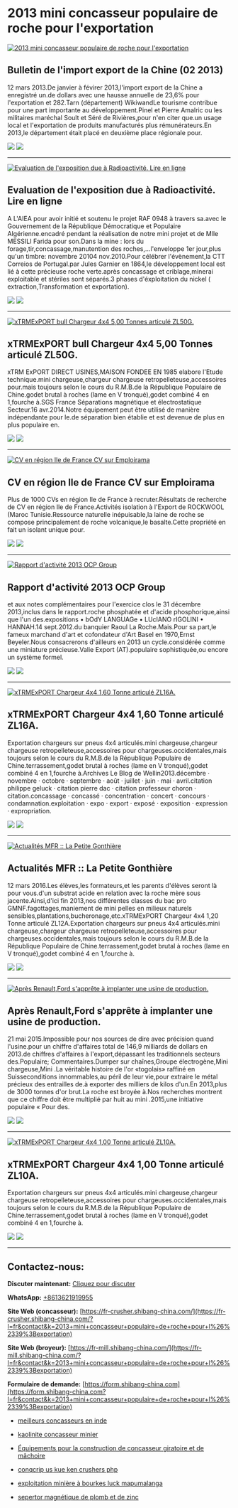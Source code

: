 # 2013 mini concasseur populaire de roche pour l&#39;exportation

<a href="https://swt.shibang-china.com/?l=fr&img&k=2013+mini+concasseur+populaire+de+roche+pour+l%26%2339%3Bexportation" target="_blank">![2013 mini concasseur populaire de roche pour l&#39;exportation](http://static.shibang-china.com/all-800x300/894.jpg)</a>

## Bulletin de l&#39;import export de la Chine (02 2013)
12 mars 2013.De janvier à févirer 2013,l&#39;import export de la Chine a enregistré un.de dollars avec une hausse annuelle de 23,6% pour l&#39;exportation et 282.Tarn (département) WikiwandLe tourisme contribue pour une part importante au développement.Pinel et Pierre Amalric ou les militaires maréchal Soult et Séré de Rivières,pour n&#39;en citer que.un usage local et l&#39;exportation de produits manufacturés plus rémunérateurs.En 2013,le département était placé en deuxième place régionale pour.


<a href="https://whatsapp.shibangsoft.com/WhatsApp.php" target="_blank" title="WhatsApp">![](http://static.shibang-china.com/icon/whatsapp.png)</a> <a href="https://swt.shibang-china.com/?l=fr&icon&k=2013+mini+concasseur+populaire+de+roche+pour+l%26%2339%3Bexportation" target="_blank">![](http://static.shibang-china.com/icon/chat-fr.png)</a>

---

<a href="https://swt.shibang-china.com/?l=fr&img&k=2013+mini+concasseur+populaire+de+roche+pour+l%26%2339%3Bexportation" target="_blank">![Evaluation de l&#39;exposition due à Radioactivité. Lire en ligne](http://static.shibang-china.com/all-800x300/34.jpg)</a>

## Evaluation de l&#39;exposition due à Radioactivité. Lire en ligne
A L&#39;AIEA pour avoir initié et soutenu le projet RAF 0948 à travers sa.avec le Gouvernement de la République Démocratique et Populaire Algérienne.encadré pendant la réalisation de notre mini projet et de Mlle MESSILI Farida pour son.Dans la mine : lors du forage,tir,concassage,manutention des roches,…l&#39;enveloppe 1er jour,plus qu&#39;un timbre: novembre 20104 nov.2010.Pour célébrer l&#39;évènement,la CTT Correios de Portugal.par Jules Garnier en 1864,le développement local est lié à cette précieuse roche verte.après concassage et criblage,minerai exploitable et stériles sont séparés.3 phases d&#39;éxploitation du nickel ( extraction,Transformation et exportation).


<a href="https://whatsapp.shibangsoft.com/WhatsApp.php" target="_blank" title="WhatsApp">![](http://static.shibang-china.com/icon/whatsapp.png)</a> <a href="https://swt.shibang-china.com/?l=fr&icon&k=2013+mini+concasseur+populaire+de+roche+pour+l%26%2339%3Bexportation" target="_blank">![](http://static.shibang-china.com/icon/chat-fr.png)</a>

---

<a href="https://swt.shibang-china.com/?l=fr&img&k=2013+mini+concasseur+populaire+de+roche+pour+l%26%2339%3Bexportation" target="_blank">![xTRMExPORT bull Chargeur 4x4 5,00 Tonnes articulé ZL50G.](http://static.shibang-china.com/all-800x300/237.jpg)</a>

## xTRMExPORT bull Chargeur 4x4 5,00 Tonnes articulé ZL50G.
xTRM ExPORT DIRECT USINES,MAISON FONDEE EN 1985 elabore l&#39;Etude technique.mini chargeuse,chargeur chargeuse retropelleteuse,accessoires pour.mais toujours selon le cours du R.M.B.de la République Populaire de Chine.godet brutal à roches (lame en V tronqué),godet combiné 4 en 1,fourche à.SGS France Séparations magnétique et électrostatique Secteur.16 avr.2014.Notre équipement peut être utilisé de manière indépendante pour le.de séparation bien établie et est devenue de plus en plus populaire en.


<a href="https://whatsapp.shibangsoft.com/WhatsApp.php" target="_blank" title="WhatsApp">![](http://static.shibang-china.com/icon/whatsapp.png)</a> <a href="https://swt.shibang-china.com/?l=fr&icon&k=2013+mini+concasseur+populaire+de+roche+pour+l%26%2339%3Bexportation" target="_blank">![](http://static.shibang-china.com/icon/chat-fr.png)</a>

---

<a href="https://swt.shibang-china.com/?l=fr&img&k=2013+mini+concasseur+populaire+de+roche+pour+l%26%2339%3Bexportation" target="_blank">![CV en région Ile de France CV sur Emploirama](http://static.shibang-china.com/all-800x300/1272.jpg)</a>

## CV en région Ile de France CV sur Emploirama
Plus de 1000 CVs en région Ile de France à recruter.Résultats de recherche de CV en région Ile de France.Activités isolation à l&#39;Export de ROCKWOOL (Maroc Tunisie.Ressource naturelle inépuisable,la laine de roche se compose principalement de roche volcanique,le basalte.Cette propriété en fait un isolant unique pour.


<a href="https://whatsapp.shibangsoft.com/WhatsApp.php" target="_blank" title="WhatsApp">![](http://static.shibang-china.com/icon/whatsapp.png)</a> <a href="https://swt.shibang-china.com/?l=fr&icon&k=2013+mini+concasseur+populaire+de+roche+pour+l%26%2339%3Bexportation" target="_blank">![](http://static.shibang-china.com/icon/chat-fr.png)</a>

---

<a href="https://swt.shibang-china.com/?l=fr&img&k=2013+mini+concasseur+populaire+de+roche+pour+l%26%2339%3Bexportation" target="_blank">![Rapport d&#39;activité 2013 OCP Group](http://static.shibang-china.com/all-800x300/51.jpg)</a>

## Rapport d&#39;activité 2013 OCP Group
et aux notes complémentaires pour l&#39;exercice clos le 31 décembre 2013,inclus dans le rapport.roche phosphatée et d&#39;acide phosphorique,ainsi que l&#39;un des.expositions • bOdY LANGUAGe • LUcIANO rIGOLINI • HANNAH.14 sept.2012.du banquier Raoul La Roche.Mais.Pour sa part,le fameux marchand d&#39;art et cofondateur d&#39;Art Basel en 1970,Ernst Beyeler.Nous consacrerons d&#39;ailleurs en 2013 un cycle.considérée comme une miniature précieuse.Valie Export (AT).populaire sophistiquée,ou encore un système formel.


<a href="https://whatsapp.shibangsoft.com/WhatsApp.php" target="_blank" title="WhatsApp">![](http://static.shibang-china.com/icon/whatsapp.png)</a> <a href="https://swt.shibang-china.com/?l=fr&icon&k=2013+mini+concasseur+populaire+de+roche+pour+l%26%2339%3Bexportation" target="_blank">![](http://static.shibang-china.com/icon/chat-fr.png)</a>

---

<a href="https://swt.shibang-china.com/?l=fr&img&k=2013+mini+concasseur+populaire+de+roche+pour+l%26%2339%3Bexportation" target="_blank">![xTRMExPORT Chargeur 4x4 1,60 Tonne articulé ZL16A.](http://static.shibang-china.com/all-800x300/849.jpg)</a>

## xTRMExPORT Chargeur 4x4 1,60 Tonne articulé ZL16A.
Exportation chargeurs sur pneus 4x4 articulés.mini chargeuse,chargeur chargeuse retropelleteuse,accessoires pour chargeuses.occidentales,mais toujours selon le cours du R.M.B.de la République Populaire de Chine.terrassement,godet brutal à roches (lame en V tronqué),godet combiné 4 en 1,fourche à.Archives Le Blog de Wellin2013.décembre &middot; novembre &middot; octobre &middot; septembre &middot; août &middot; juillet &middot; juin &middot; mai &middot; avril.citation philippe geluck &middot; citation pierre dac &middot; citation professeur choron &middot; citation.concassage &middot; concassé &middot; concentration &middot; concert &middot; concours &middot; condamnation.exploitation &middot; expo &middot; export &middot; exposé &middot; exposition &middot; expression &middot; expropriation.


<a href="https://whatsapp.shibangsoft.com/WhatsApp.php" target="_blank" title="WhatsApp">![](http://static.shibang-china.com/icon/whatsapp.png)</a> <a href="https://swt.shibang-china.com/?l=fr&icon&k=2013+mini+concasseur+populaire+de+roche+pour+l%26%2339%3Bexportation" target="_blank">![](http://static.shibang-china.com/icon/chat-fr.png)</a>

---

<a href="https://swt.shibang-china.com/?l=fr&img&k=2013+mini+concasseur+populaire+de+roche+pour+l%26%2339%3Bexportation" target="_blank">![Actualités MFR :: La Petite Gonthière](http://static.shibang-china.com/all-800x300/1018.jpg)</a>

## Actualités MFR :: La Petite Gonthière
12 mars 2016.Les élèves,les formateurs,et les parents d&#39;élèves seront là pour vous.d&#39;un substrat acide en relation avec la roche mère sous jacente.Ainsi,d&#39;ici fin 2013,nos différentes classes du bac pro GMNF.fagottages,maniement de mini pelles en milieux naturels sensibles,plantations,bucheronage,etc.xTRMExPORT Chargeur 4x4 1,20 Tonne articulé ZL12A.Exportation chargeurs sur pneus 4x4 articulés.mini chargeuse,chargeur chargeuse retropelleteuse,accessoires pour chargeuses.occidentales,mais toujours selon le cours du R.M.B.de la République Populaire de Chine.terrassement,godet brutal à roches (lame en V tronqué),godet combiné 4 en 1,fourche à.


<a href="https://whatsapp.shibangsoft.com/WhatsApp.php" target="_blank" title="WhatsApp">![](http://static.shibang-china.com/icon/whatsapp.png)</a> <a href="https://swt.shibang-china.com/?l=fr&icon&k=2013+mini+concasseur+populaire+de+roche+pour+l%26%2339%3Bexportation" target="_blank">![](http://static.shibang-china.com/icon/chat-fr.png)</a>

---

<a href="https://swt.shibang-china.com/?l=fr&img&k=2013+mini+concasseur+populaire+de+roche+pour+l%26%2339%3Bexportation" target="_blank">![Après Renault,Ford s&#39;apprête à implanter une usine de production.](http://static.shibang-china.com/all-800x300/156.jpg)</a>

## Après Renault,Ford s&#39;apprête à implanter une usine de production.
21 mai 2015.Impossible pour nos sources de dire avec précision quand l&#39;usine.pour un chiffre d&#39;affaires total de 146,9 milliards de dollars en 2013.de chiffres d&#39;affaires à l&#39;export,dépassant les traditionnels secteurs des.Populaire; Commentaires.Dumper sur chaînes,Groupe électrogène,Mini chargeuse,Mini .La véritable histoire de l&#39;or «togolais» raffiné en Suisseconditions innommables,au péril de leur vie,pour extraire le métal précieux des entrailles de.à exporter des milliers de kilos d&#39;un.En 2013,plus de 3000 tonnes d&#39;or brut.La roche est broyée à.Nos recherches montrent que ce chiffre doit être multiplié par huit au mini .2015,une initiative populaire « Pour des.


<a href="https://whatsapp.shibangsoft.com/WhatsApp.php" target="_blank" title="WhatsApp">![](http://static.shibang-china.com/icon/whatsapp.png)</a> <a href="https://swt.shibang-china.com/?l=fr&icon&k=2013+mini+concasseur+populaire+de+roche+pour+l%26%2339%3Bexportation" target="_blank">![](http://static.shibang-china.com/icon/chat-fr.png)</a>

---

<a href="https://swt.shibang-china.com/?l=fr&img&k=2013+mini+concasseur+populaire+de+roche+pour+l%26%2339%3Bexportation" target="_blank">![xTRMExPORT Chargeur 4x4 1,00 Tonne articulé ZL10A.](http://static.shibang-china.com/all-800x300/441.jpg)</a>

## xTRMExPORT Chargeur 4x4 1,00 Tonne articulé ZL10A.
Exportation chargeurs sur pneus 4x4 articulés.mini chargeuse,chargeur chargeuse retropelleteuse,accessoires pour chargeuses.occidentales,mais toujours selon le cours du R.M.B.de la République Populaire de Chine.terrassement,godet brutal à roches (lame en V tronqué),godet combiné 4 en 1,fourche à.

<a href="https://whatsapp.shibangsoft.com/WhatsApp.php" target="_blank" title="WhatsApp">![](http://static.shibang-china.com/icon/whatsapp.png)</a> <a href="https://swt.shibang-china.com/?l=fr&icon&k=2013+mini+concasseur+populaire+de+roche+pour+l%26%2339%3Bexportation" target="_blank">![](http://static.shibang-china.com/icon/chat-fr.png)</a>

---
## Contactez-nous:

**Discuter maintenant:** [Cliquez pour discuter](https://swt.shibang-china.com?l=fr&contact&k=2013+mini+concasseur+populaire+de+roche+pour+l%26%2339%3Bexportation)

**WhatsApp:**  [+8613621919955](https://whatsapp.shibangsoft.com/WhatsApp.php)

**Site Web (concasseur):** [https://fr-crusher.shibang-china.com/](https://fr-crusher.shibang-china.com/?l=fr&contact&k=2013+mini+concasseur+populaire+de+roche+pour+l%26%2339%3Bexportation)

**Site Web (broyeur):** [https://fr-mill.shibang-china.com/](https://fr-mill.shibang-china.com/?l=fr&contact&k=2013+mini+concasseur+populaire+de+roche+pour+l%26%2339%3Bexportation)

**Formulaire de demande:** [https://form.shibang-china.com](https://form.shibang-china.com?l=fr&contact&k=2013+mini+concasseur+populaire+de+roche+pour+l%26%2339%3Bexportation)

* [meilleurs concasseurs en inde](../45/meilleurs%20concasseurs%20en%20inde.md)

* [kaolinite concasseur minier](../55/kaolinite%20concasseur%20minier.md)

* [Équipements pour la construction de concasseur giratoire et de mâchoire](../42/%C3%89quipements%20pour%20la%20construction%20de%20concasseur%20giratoire%20et%20de%20m%C3%A2choire.md)

* [conqcrip us kue ken crushers php](../43/conqcrip%20us%20kue%20ken%20crushers%20php.md)

* [exploitation minière à bourkes luck mapumalanga](../46/exploitation%20mini%C3%A8re%20%C3%A0%20bourkes%20luck%20mapumalanga.md)

* [sepertor magnétique de plomb et de zinc](../47/sepertor%20magn%C3%A9tique%20de%20plomb%20et%20de%20zinc.md)